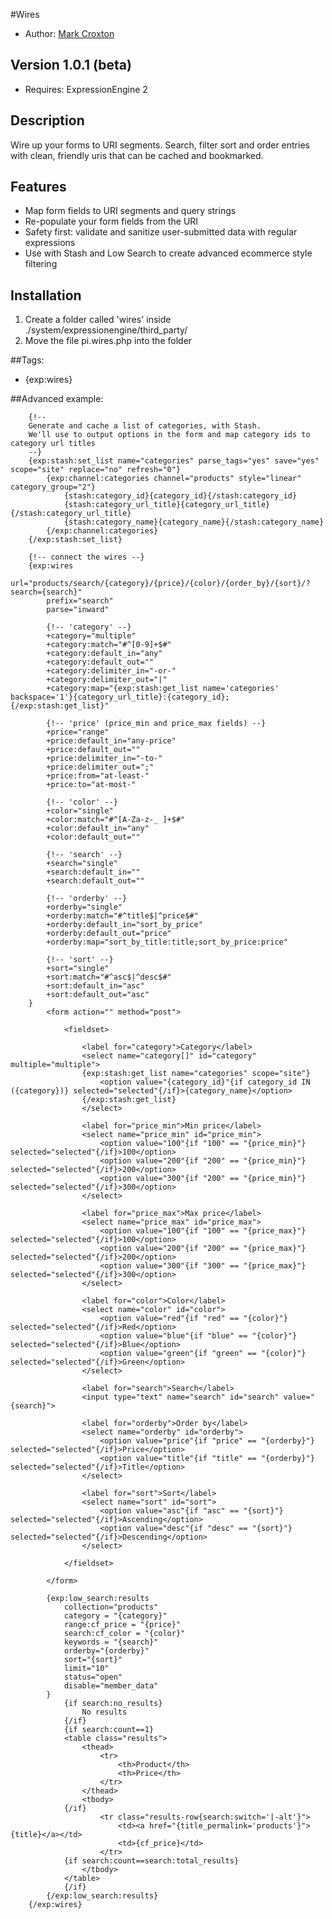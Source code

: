 #Wires

* Author: [Mark Croxton](http://hallmark-design.co.uk/)

## Version 1.0.1 (beta)

* Requires: ExpressionEngine 2

## Description

Wire up your forms to URI segments. Search, filter sort and order entries with clean, friendly uris that can be cached and bookmarked.

## Features

* Map form fields to URI segments and query strings
* Re-populate your form fields from the URI
* Safety first: validate and sanitize user-submitted data with regular expressions 
* Use with Stash and Low Search to create advanced ecommerce style filtering

## Installation

1. Create a folder called 'wires' inside ./system/expressionengine/third_party/
2. Move the file pi.wires.php into the folder

##Tags:

* {exp:wires}

##Advanced example:

		{!-- 
		Generate and cache a list of categories, with Stash.
		We'll use to output options in the form and map category ids to category url titles 
		--}
		{exp:stash:set_list name="categories" parse_tags="yes" save="yes" scope="site" replace="no" refresh="0"}  
			{exp:channel:categories channel="products" style="linear" category_group="2"}
				{stash:category_id}{category_id}{/stash:category_id}
				{stash:category_url_title}{category_url_title}{/stash:category_url_title}
				{stash:category_name}{category_name}{/stash:category_name}
			{/exp:channel:categories}
		{/exp:stash:set_list}

		{!-- connect the wires --}
		{exp:wires 
			url="products/search/{category}/{price}/{color}/{order_by}/{sort}/?search={search}" 
			prefix="search"
			parse="inward"
			
			{!-- 'category' --}
			+category="multiple"
			+category:match="#^[0-9]+$#"
			+category:default_in="any"
			+category:default_out=""
			+category:delimiter_in="-or-"
			+category:delimiter_out="|"
			+category:map="{exp:stash:get_list name='categories' backspace='1'}{category_url_title}:{category_id};{/exp:stash:get_list}"

			{!-- 'price' (price_min and price_max fields) --}
			+price="range"
			+price:default_in="any-price"
			+price:default_out=""
			+price:delimiter_in="-to-"
			+price:delimiter_out=";"
			+price:from="at-least-"
			+price:to="at-most-"

			{!-- 'color' --}
			+color="single"
			+color:match="#^[A-Za-z-_ ]+$#"
			+color:default_in="any"
			+color:default_out=""

			{!-- 'search' --}
			+search="single"
			+search:default_in=""
			+search:default_out=""

		    {!-- 'orderby' --}
		    +orderby="single"
		    +orderby:match="#^title$|^price$#"
		    +orderby:default_in="sort_by_price"
		    +orderby:default_out="price"
		    +orderby:map="sort_by_title:title;sort_by_price:price"

		    {!-- 'sort' --}
		    +sort="single"
		    +sort:match="#^asc$|^desc$#"
		    +sort:default_in="asc"
		    +sort:default_out="asc"
		}
			<form action="" method="post">

				<fieldset>

					<label for="category">Category</label>
					<select name="category[]" id="category" multiple="multiple">
					{exp:stash:get_list name="categories" scope="site"} 
					   	<option value="{category_id}"{if category_id IN ({category})} selected="selected"{/if}>{category_name}</option>
					{/exp:stash:get_list}
					</select>

					<label for="price_min">Min price</label>
					<select name="price_min" id="price_min">
						<option value="100"{if "100" == "{price_min}"} selected="selected"{/if}>100</option>
						<option value="200"{if "200" == "{price_min}"} selected="selected"{/if}>200</option>
						<option value="300"{if "200" == "{price_min}"} selected="selected"{/if}>300</option>
					</select>

					<label for="price_max">Max price</label>
					<select name="price_max" id="price_max">
						<option value="100"{if "100" == "{price_max}"} selected="selected"{/if}>100</option>
						<option value="200"{if "200" == "{price_max}"} selected="selected"{/if}>200</option>
						<option value="300"{if "300" == "{price_max}"} selected="selected"{/if}>300</option>
					</select>

					<label for="color">Color</label>
					<select name="color" id="color">
						<option value="red"{if "red" == "{color}"} selected="selected"{/if}>Red</option>
						<option value="blue"{if "blue" == "{color}"} selected="selected"{/if}>Blue</option>
						<option value="green"{if "green" == "{color}"} selected="selected"{/if}>Green</option>
					</select>

					<label for="search">Search</label>
					<input type="text" name="search" id="search" value="{search}">

					<label for="orderby">Order by</label>
					<select name="orderby" id="orderby">
						<option value="price"{if "price" == "{orderby}"} selected="selected"{/if}>Price</option>
						<option value="title"{if "title" == "{orderby}"} selected="selected"{/if}>Title</option>
					</select>

					<label for="sort">Sort</label>
					<select name="sort" id="sort">
						<option value="asc"{if "asc" == "{sort}"} selected="selected"{/if}>Ascending</option>
						<option value="desc"{if "desc" == "{sort}"} selected="selected"{/if}>Descending</option>
					</select>

				</fieldset>

			</form>

			{exp:low_search:results 
		        collection="products"
		        category = "{category}"
		        range:cf_price = "{price}"
		        search:cf_color = "{color}"
		        keywords = "{search}"
		        orderby="{orderby}"
		        sort="{sort}"
		        limit="10"
		        status="open"
		        disable="member_data"
		    }
		        {if search:no_results}
		            No results
		        {/if}
		        {if search:count==1}
		        <table class="results">
		            <thead>
		                <tr>
		                    <th>Product</th>
		                    <th>Price</th>
		                </tr>
		            </thead>
		            <tbody>
		        {/if}
		                <tr class="results-row{search:switch='|-alt'}">
		                    <td><a href="{title_permalink='products'}">{title}</a></td>
		                    <td>{cf_price}</td>
		                </tr>
		        {if search:count==search:total_results}    
		            </tbody>
		        </table>
		        {/if}
		    {/exp:low_search:results}
		{/exp:wires}